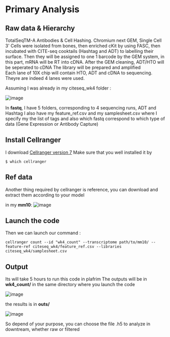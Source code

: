 # Primary Analysis
## Raw data & Hierarchy 
TotalSeqTM-A Antibodies & Cell Hashing. 
Chromium next GEM, Single Cell 3'
Cells were isolated from bones, then enriched cKit by using FASC, then incubated with CITE-seq cooktails (Hashtag and ADT) to labelling their surface. Then they will be assigned to one 1 barcode by the GEM system, in this part, mRNA will be RT into cDNA. After the GEM cleaning, ADT/HTO will be seperated to cDNA 
The library will be prepared and amplified  
Each lane of 10X chip will contain HTO, ADT and cDNA to sequencing.
Theyre are indeed 4 lanes were used. 

Assuming I was already in my citeseq_wk4 folder :

![image](https://github.com/user-attachments/assets/a2dcb03c-fe9f-4551-80fe-329b70544a4a)

In **fastq**, I have 5 folders, corresponding to 4 sequencing runs, ADT and Hashtag
I also have my feature_ref.csv and my samplesheet.csv where I specify my the list of tags and also which fastq correspond to which type of data (Gene Expression or Antibody Capture) 

## Install Cellranger
I download [Cellranger version 7](https://www.10xgenomics.com/support/software/cell-ranger/latest/tutorials/cr-tutorial-in)
Make sure that you well installed it by 

```
$ which cellranger
```

## Ref data 
Another thing required by cellranger is reference, you can download and extract them according to your model

in my **mm10**:
![image](https://github.com/user-attachments/assets/5dc677cd-ed16-45f6-a421-b98b618d3241)


## Launch the code 
Then we can launch our command : 

```
cellranger count --id "wk4_count" --transcriptome path/to/mm10/ --feature-ref citeseq_wk4/feature_ref.csv --libraries citeseq_wk4/samplesheet.csv
```

## Output
Its will take 5 hours to run this code in plafrim 
The outputs will be in **wk4_count/** in the same directory where you launch the code

![image](https://github.com/user-attachments/assets/e8dcaebe-beb5-475c-9106-524b2e4373e3)

the results is in **outs/**

![image](https://github.com/user-attachments/assets/0d2c3a7e-81ac-471e-8299-809464da5c83)


So depend of your purpose, you can choose the file .h5 to analyze in downtream, whether raw or filtered 



